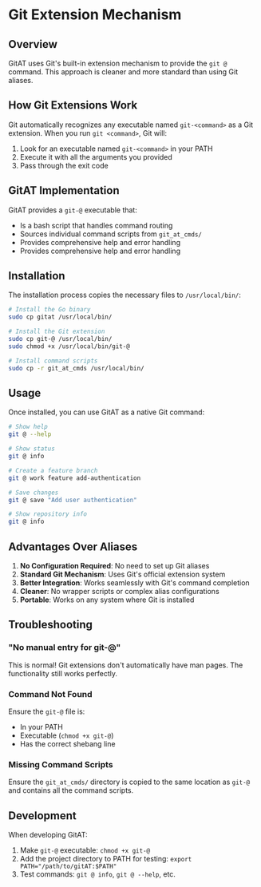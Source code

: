 # Git Extension Mechanism

## Overview

GitAT uses Git's built-in extension mechanism to provide the `git @` command. This approach is cleaner and more standard than using Git aliases.

## How Git Extensions Work

Git automatically recognizes any executable named `git-<command>` as a Git extension. When you run `git <command>`, Git will:

1. Look for an executable named `git-<command>` in your PATH
2. Execute it with all the arguments you provided
3. Pass through the exit code

## GitAT Implementation

GitAT provides a `git-@` executable that:

- Is a bash script that handles command routing
- Sources individual command scripts from `git_at_cmds/`
- Provides comprehensive help and error handling
- Provides comprehensive help and error handling

## Installation

The installation process copies the necessary files to `/usr/local/bin/`:

```bash
# Install the Go binary
sudo cp gitat /usr/local/bin/

# Install the Git extension
sudo cp git-@ /usr/local/bin/
sudo chmod +x /usr/local/bin/git-@

# Install command scripts
sudo cp -r git_at_cmds /usr/local/bin/
```

## Usage

Once installed, you can use GitAT as a native Git command:

```bash
# Show help
git @ --help

# Show status
git @ info

# Create a feature branch
git @ work feature add-authentication

# Save changes
git @ save "Add user authentication"

# Show repository info
git @ info
```

## Advantages Over Aliases

1. **No Configuration Required**: No need to set up Git aliases
2. **Standard Git Mechanism**: Uses Git's official extension system
3. **Better Integration**: Works seamlessly with Git's command completion
4. **Cleaner**: No wrapper scripts or complex alias configurations
5. **Portable**: Works on any system where Git is installed

## Troubleshooting

### "No manual entry for git-@"

This is normal! Git extensions don't automatically have man pages. The functionality still works perfectly.

### Command Not Found

Ensure the `git-@` file is:

- In your PATH
- Executable (`chmod +x git-@`)
- Has the correct shebang line

### Missing Command Scripts

Ensure the `git_at_cmds/` directory is copied to the same location as `git-@` and contains all the command scripts.

## Development

When developing GitAT:

1. Make `git-@` executable: `chmod +x git-@`
2. Add the project directory to PATH for testing: `export PATH="/path/to/gitAT:$PATH"`
3. Test commands: `git @ info`, `git @ --help`, etc.
